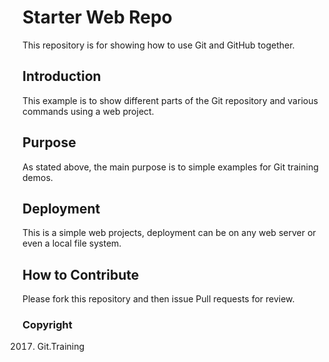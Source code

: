 # Starter Web Repo

This repository is for showing how to use Git and GitHub together.

## Introduction

This example is to show different parts of the Git repository and various commands using a web project.

## Purpose

As stated above, the main purpose is to simple examples for Git training demos. 

## Deployment

This is a simple web projects, deployment can be on any web server or even a local file system. 

## How to Contribute

Please fork this repository and then issue Pull requests for review.

### Copyright

2017. Git.Training